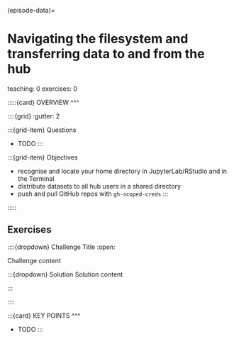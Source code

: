 (episode-data)=
# Navigating the filesystem and transferring data to and from the hub

teaching: 0
exercises: 0

:::::{card} 
OVERVIEW
^^^

::::{grid}
:gutter: 2

:::{grid-item}
Questions

- TODO
:::

:::{grid-item}
Objectives

- recognise and locate your home directory in JupyterLab/RStudio and in the Terminal
- distribute datasets to all hub users in a shared directory
- push and pull GitHub repos with `gh-scoped-creds`
:::

:::::

## Exercises

::::{dropdown} Challenge Title
:open:

Challenge content

:::{dropdown} Solution
Solution content

:::

::::

:::{card} 
KEY POINTS
^^^
- TODO
:::